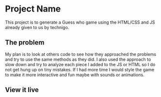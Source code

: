 # Project Name

This project is to generate a Guess who game using the HTML/CSS and JS already given to us by technigo. 

## The problem
My plan is to look at others code to see how they approached the problems and try to use the same methods as they did. I also used the approach to slow down and try to analyze each piece I added to the JS or HTML so I do not get hung up on tiny mistakes. 
If I had more time I would style the game to make it more interactive and fun maybe with sounds or animations. 

## View it live

